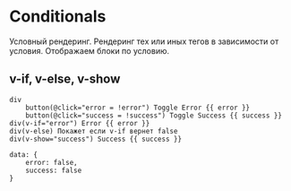 # Conditionals
Условный рендеринг. Рендеринг тех или иных тегов в зависимости от условия. Отображаем блоки по условию.

## v-if, v-else, v-show

    div
        button(@click="error = !error") Toggle Error {{ error }}
        button(@click="success = !success") Toggle Success {{ success }}
    div(v-if="error") Error {{ error }}
    div(v-else) Покажет если v-if вернет false
    div(v-show="success") Success {{ success }}

    data: {
        error: false,
        success: false
    }
